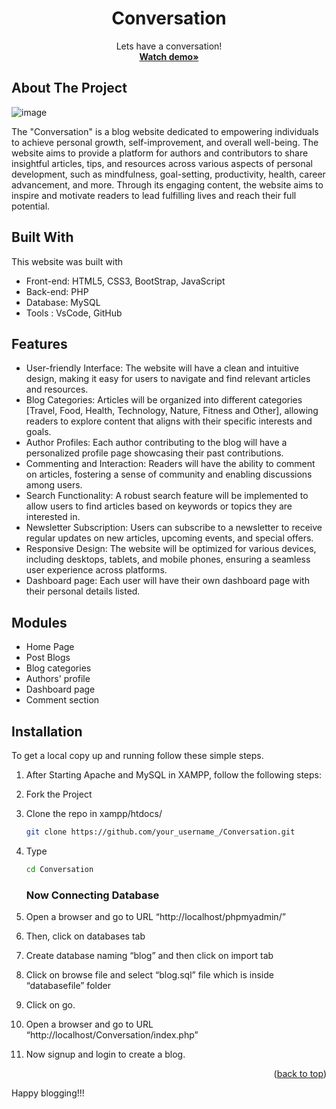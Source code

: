 <div align="center">
    <h1 align="center">Conversation</h1>

  <p align="center">
    Lets have a conversation!
    <br />
    <a href="https://youtu.be/sEQw8DcxTaE"><strong>Watch demo»</strong></a>
    </p>
</div>

<!-- ABOUT THE PROJECT -->

## About The Project


![image](https://github.com/nishaSahuU/Conversation/assets/82632229/813d3067-ea56-47dc-b8f4-d8400da9aafa)

The "Conversation" is a blog website dedicated to empowering individuals to achieve personal growth, self-improvement, and overall well-being. The website aims to provide a platform for authors and contributors to share insightful articles, tips, and resources across various aspects of personal development, such as mindfulness, goal-setting, productivity, health, career advancement, and more. Through its engaging content, the website aims to inspire and motivate readers to lead fulfilling lives and reach their full potential.



## Built With

This website was built with

- Front-end: HTML5, CSS3, BootStrap, JavaScript
- Back-end: PHP
- Database: MySQL
- Tools : VsCode, GitHub

## Features

- User-friendly Interface: The website will have a clean and intuitive design, making it easy for users to navigate and find relevant articles and resources.
- Blog Categories: Articles will be organized into different categories [Travel, Food, Health, Technology, Nature, Fitness and Other], allowing readers to explore content that aligns with their specific interests and goals.
- Author Profiles: Each author contributing to the blog will have a personalized profile page showcasing their past contributions.
- Commenting and Interaction: Readers will have the ability to comment on articles, fostering a sense of community and enabling discussions among users.
- Search Functionality: A robust search feature will be implemented to allow users to find articles based on keywords or topics they are interested in.
- Newsletter Subscription: Users can subscribe to a newsletter to receive regular updates on new articles, upcoming events, and special offers.
- Responsive Design: The website will be optimized for various devices, including desktops, tablets, and mobile phones, ensuring a seamless user experience across platforms.
- Dashboard page: Each user will have their own dashboard page with their personal details listed.




## Modules
- Home Page
- Post Blogs
- Blog categories
- Authors' profile
- Dashboard page
- Comment section


## Installation

To get a local copy up and running follow these simple steps.

1. After Starting Apache and MySQL in XAMPP, follow the following steps: 
2. Fork the Project
3. Clone the repo in xampp/htdocs/
   ```sh
   git clone https://github.com/your_username_/Conversation.git
   ```
3. Type
   ```sh
   cd Conversation
   ```

   ### Now Connecting Database

4. Open a browser and go to URL “http://localhost/phpmyadmin/”
5. Then, click on databases tab
6. Create database naming “blog” and then click on import tab
7. Click on browse file and select “blog.sql” file which is inside “databasefile” folder
8. Click on go.
9. Open a browser and go to URL “http://localhost/Conversation/index.php”
10. Now signup and login to create a blog.




<p align="right">(<a href="#readme-top">back to top</a>)</p>

Happy blogging!!!
